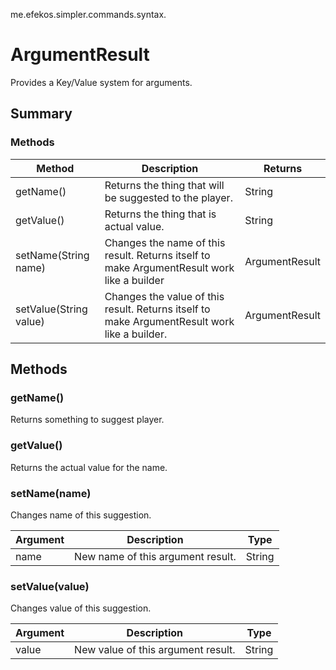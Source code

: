 me.efekos.simpler.commands.syntax.
# ArgumentResult

Provides a Key/Value system for arguments.

## Summary

### Methods

| Method                 | Description                                                                                  | Returns        |
|------------------------|----------------------------------------------------------------------------------------------|----------------|
| getName()              | Returns the thing that will be suggested to the player.                                      | String         |
| getValue()             | Returns the thing that is actual value.                                                      | String         |
| setName(String name)   | Changes the name of this result. Returns itself to make ArgumentResult work like a builder   | ArgumentResult |
| setValue(String value) | Changes the value of this result. Returns itself to make ArgumentResult work like a builder. | ArgumentResult |

## Methods

### getName()
Returns something to suggest player.

### getValue()
Returns the actual value for the name.

### setName(name)
Changes name of this suggestion.

| Argument | Description                       | Type   |
|----------|-----------------------------------|--------|
| name     | New name of this argument result. | String |


### setValue(value)
Changes value of this suggestion.

| Argument | Description                        | Type   |
|----------|------------------------------------|--------|
| value    | New value of this argument result. | String |
